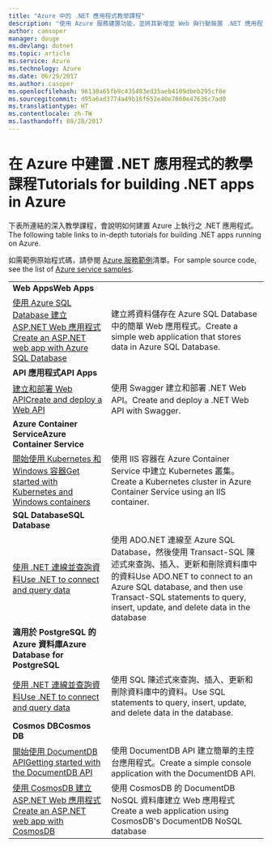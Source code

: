 ```yaml
---
title: "Azure 中的 .NET 應用程式教學課程"
description: "使用 Azure 服務建置功能，並將其新增至 Web 與行動裝置 .NET 應用程式的教學課程。"
author: camsoper
manager: douge
ms.devlang: dotnet
ms.topic: article
ms.service: Azure
ms.technology: Azure
ms.date: 06/29/2017
ms.author: casoper
ms.openlocfilehash: 96130a65fb9c435483ed35aeb4109dbeb295cf0e
ms.sourcegitcommit: d95a6ad3774a49b16f652e40e7860e47636c7ad0
ms.translationtype: HT
ms.contentlocale: zh-TW
ms.lasthandoff: 08/28/2017
---
```

# <a name="tutorials-for-building-net-apps-in-azure"></a><span data-ttu-id="cb9a2-103">在 Azure 中建置 .NET 應用程式的教學課程</span><span class="sxs-lookup"><span data-stu-id="cb9a2-103">Tutorials for building .NET apps in Azure</span></span>

<span data-ttu-id="cb9a2-104">下表所連結的深入教學課程，會說明如何建置 Azure 上執行之 .NET 應用程式。</span><span class="sxs-lookup"><span data-stu-id="cb9a2-104">The following table links to in-depth tutorials for building .NET apps running on Azure.</span></span>

<span data-ttu-id="cb9a2-105">如需範例原始程式碼，請參閱 [Azure 服務範例](https://azure.microsoft.com/resources/samples/?platform=dotnet)清單。</span><span class="sxs-lookup"><span data-stu-id="cb9a2-105">For sample source code, see the list of [Azure service samples](https://azure.microsoft.com/resources/samples/?platform=dotnet).</span></span>

| | |
|---|---|
| <span data-ttu-id="cb9a2-106">**Web Apps**</span><span class="sxs-lookup"><span data-stu-id="cb9a2-106">**Web Apps**</span></span>||
| <span data-ttu-id="cb9a2-107">[使用 Azure SQL Database 建立 ASP.NET Web 應用程式][1]</span><span class="sxs-lookup"><span data-stu-id="cb9a2-107">[Create an ASP.NET web app with Azure SQL Database][1]</span></span> | <span data-ttu-id="cb9a2-108">建立將資料儲存在 Azure SQL Database 中的簡單 Web 應用程式。</span><span class="sxs-lookup"><span data-stu-id="cb9a2-108">Create a simple web application that stores data in Azure SQL Database.</span></span> | 
| <span data-ttu-id="cb9a2-109">**API 應用程式**</span><span class="sxs-lookup"><span data-stu-id="cb9a2-109">**API Apps**</span></span>||
| <span data-ttu-id="cb9a2-110">[建立和部署 Web API][3]</span><span class="sxs-lookup"><span data-stu-id="cb9a2-110">[Create and deploy a Web API][3]</span></span> | <span data-ttu-id="cb9a2-111">使用 Swagger 建立和部署 .NET Web API。</span><span class="sxs-lookup"><span data-stu-id="cb9a2-111">Create and deploy a .NET Web API with Swagger.</span></span> | 
| <span data-ttu-id="cb9a2-112">**Azure Container Service**</span><span class="sxs-lookup"><span data-stu-id="cb9a2-112">**Azure Container Service**</span></span> ||
| <span data-ttu-id="cb9a2-113">[開始使用 Kubernetes 和 Windows 容器][4]</span><span class="sxs-lookup"><span data-stu-id="cb9a2-113">[Get started with Kubernetes and Windows containers][4]</span></span> | <span data-ttu-id="cb9a2-114">使用 IIS 容器在 Azure Container Service 中建立 Kubernetes 叢集。</span><span class="sxs-lookup"><span data-stu-id="cb9a2-114">Create a Kubernetes cluster in Azure Container Service using an IIS container.</span></span>
| <span data-ttu-id="cb9a2-115">**SQL Database**</span><span class="sxs-lookup"><span data-stu-id="cb9a2-115">**SQL Database**</span></span> ||
| <span data-ttu-id="cb9a2-116">[使用 .NET 連線並查詢資料][5]</span><span class="sxs-lookup"><span data-stu-id="cb9a2-116">[Use .NET to connect and query data][5]</span></span> | <span data-ttu-id="cb9a2-117">使用 ADO.NET 連線至 Azure SQL Database，然後使用 Transact-SQL 陳述式來查詢、插入、更新和刪除資料庫中的資料</span><span class="sxs-lookup"><span data-stu-id="cb9a2-117">Use ADO.NET to connect to an Azure SQL database, and then use Transact-SQL statements to query, insert, update, and delete data in the database</span></span> | 
| <span data-ttu-id="cb9a2-118">**適用於 PostgreSQL 的 Azure 資料庫**</span><span class="sxs-lookup"><span data-stu-id="cb9a2-118">**Azure Database for PostgreSQL**</span></span> ||
| <span data-ttu-id="cb9a2-119">[使用 .NET 連線並查詢資料][6]</span><span class="sxs-lookup"><span data-stu-id="cb9a2-119">[Use .NET to connect and query data][6]</span></span> | <span data-ttu-id="cb9a2-120">使用 SQL 陳述式來查詢、插入、更新和刪除資料庫中的資料。</span><span class="sxs-lookup"><span data-stu-id="cb9a2-120">Use SQL statements to query, insert, update, and delete data in the database.</span></span> | 
| <span data-ttu-id="cb9a2-121">**Cosmos DB**</span><span class="sxs-lookup"><span data-stu-id="cb9a2-121">**Cosmos DB**</span></span> ||
| <span data-ttu-id="cb9a2-122">[開始使用 DocumentDB API][7]</span><span class="sxs-lookup"><span data-stu-id="cb9a2-122">[Getting started with the DocumentDB API][7]</span></span> | <span data-ttu-id="cb9a2-123">使用 DocumentDB API 建立簡單的主控台應用程式。</span><span class="sxs-lookup"><span data-stu-id="cb9a2-123">Create a simple console application with the DocumentDB API.</span></span> | 
| <span data-ttu-id="cb9a2-124">[使用 CosmosDB 建立 ASP.NET Web 應用程式][8]</span><span class="sxs-lookup"><span data-stu-id="cb9a2-124">[Create an ASP.NET web app with CosmosDB][8]</span></span> | <span data-ttu-id="cb9a2-125">使用 CosmosDB 的 DocumentDB NoSQL 資料庫建立 Web 應用程式</span><span class="sxs-lookup"><span data-stu-id="cb9a2-125">Create a web application using CosmosDB's DocumentDB NoSQL database</span></span> | 

[1]: /azure/app-service-web/app-service-web-tutorial-dotnet-sqldatabase
[2]: /azure/documentdb/documentdb-dotnet-application
[3]: /azure/app-service-api/app-service-api-dotnet-get-started
[4]: /azure/container-service/container-service-kubernetes-windows-walkthrough
[5]: /azure/sql-database/sql-database-connect-query-dotnet
[6]: /azure/postgresql/connect-csharp
[7]: /azure/cosmos-db/documentdb-dotnetcore-get-started
[8]: /azure/cosmos-db/documentdb-dotnet-application
